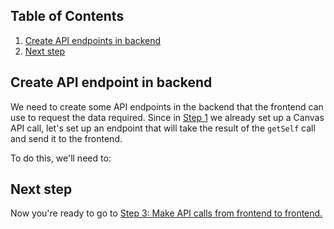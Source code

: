 ## Table of Contents
1. [Create API endpoints in backend](#create-api-endpoints-in-backend)
1. [Next step](#next-step)

## Create API endpoint in backend
We need to create some API endpoints in the backend that the frontend can use to request the data required. Since in [Step 1](1-Canvas-API-Token.md) we already set up a Canvas API call, let's set up an endpoint that will take the result of the `getSelf` call and send it to the frontend.

To do this, we'll need to:


## Next step
Now you're ready to go to [Step 3: Make API calls from frontend to frontend.](3-Make-API-Calls.md)
